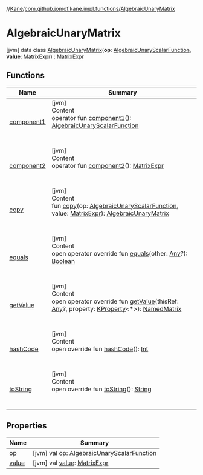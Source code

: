 //[Kane](../../index.md)/[com.github.jomof.kane.impl.functions](../index.md)/[AlgebraicUnaryMatrix](index.md)



# AlgebraicUnaryMatrix  
 [jvm] data class [AlgebraicUnaryMatrix](index.md)(**op**: [AlgebraicUnaryScalarFunction](../-algebraic-unary-scalar-function/index.md), **value**: [MatrixExpr](../../com.github.jomof.kane/-matrix-expr/index.md)) : [MatrixExpr](../../com.github.jomof.kane/-matrix-expr/index.md)   


## Functions  
  
|  Name|  Summary| 
|---|---|
| <a name="com.github.jomof.kane.impl.functions/AlgebraicUnaryMatrix/component1/#/PointingToDeclaration/"></a>[component1](component1.md)| <a name="com.github.jomof.kane.impl.functions/AlgebraicUnaryMatrix/component1/#/PointingToDeclaration/"></a>[jvm]  <br>Content  <br>operator fun [component1](component1.md)(): [AlgebraicUnaryScalarFunction](../-algebraic-unary-scalar-function/index.md)  <br><br><br>
| <a name="com.github.jomof.kane.impl.functions/AlgebraicUnaryMatrix/component2/#/PointingToDeclaration/"></a>[component2](component2.md)| <a name="com.github.jomof.kane.impl.functions/AlgebraicUnaryMatrix/component2/#/PointingToDeclaration/"></a>[jvm]  <br>Content  <br>operator fun [component2](component2.md)(): [MatrixExpr](../../com.github.jomof.kane/-matrix-expr/index.md)  <br><br><br>
| <a name="com.github.jomof.kane.impl.functions/AlgebraicUnaryMatrix/copy/#com.github.jomof.kane.impl.functions.AlgebraicUnaryScalarFunction#com.github.jomof.kane.MatrixExpr/PointingToDeclaration/"></a>[copy](copy.md)| <a name="com.github.jomof.kane.impl.functions/AlgebraicUnaryMatrix/copy/#com.github.jomof.kane.impl.functions.AlgebraicUnaryScalarFunction#com.github.jomof.kane.MatrixExpr/PointingToDeclaration/"></a>[jvm]  <br>Content  <br>fun [copy](copy.md)(op: [AlgebraicUnaryScalarFunction](../-algebraic-unary-scalar-function/index.md), value: [MatrixExpr](../../com.github.jomof.kane/-matrix-expr/index.md)): [AlgebraicUnaryMatrix](index.md)  <br><br><br>
| <a name="kotlin/Any/equals/#kotlin.Any?/PointingToDeclaration/"></a>[equals](../../com.github.jomof.kane.impl.types/-double-algebraic-type/index.md#%5Bkotlin%2FAny%2Fequals%2F%23kotlin.Any%3F%2FPointingToDeclaration%2F%5D%2FFunctions%2F-1764373622)| <a name="kotlin/Any/equals/#kotlin.Any?/PointingToDeclaration/"></a>[jvm]  <br>Content  <br>open operator override fun [equals](../../com.github.jomof.kane.impl.types/-double-algebraic-type/index.md#%5Bkotlin%2FAny%2Fequals%2F%23kotlin.Any%3F%2FPointingToDeclaration%2F%5D%2FFunctions%2F-1764373622)(other: [Any](https://kotlinlang.org/api/latest/jvm/stdlib/kotlin/-any/index.html)?): [Boolean](https://kotlinlang.org/api/latest/jvm/stdlib/kotlin/-boolean/index.html)  <br><br><br>
| <a name="com.github.jomof.kane.impl.functions/AlgebraicUnaryMatrix/getValue/#kotlin.Any?#kotlin.reflect.KProperty[*]/PointingToDeclaration/"></a>[getValue](get-value.md)| <a name="com.github.jomof.kane.impl.functions/AlgebraicUnaryMatrix/getValue/#kotlin.Any?#kotlin.reflect.KProperty[*]/PointingToDeclaration/"></a>[jvm]  <br>Content  <br>open operator override fun [getValue](get-value.md)(thisRef: [Any](https://kotlinlang.org/api/latest/jvm/stdlib/kotlin/-any/index.html)?, property: [KProperty](https://kotlinlang.org/api/latest/jvm/stdlib/kotlin.reflect/-k-property/index.html)<*>): [NamedMatrix](../../com.github.jomof.kane.impl/-named-matrix/index.md)  <br><br><br>
| <a name="kotlin/Any/hashCode/#/PointingToDeclaration/"></a>[hashCode](../../com.github.jomof.kane.impl.types/-double-algebraic-type/index.md#%5Bkotlin%2FAny%2FhashCode%2F%23%2FPointingToDeclaration%2F%5D%2FFunctions%2F-1764373622)| <a name="kotlin/Any/hashCode/#/PointingToDeclaration/"></a>[jvm]  <br>Content  <br>open override fun [hashCode](../../com.github.jomof.kane.impl.types/-double-algebraic-type/index.md#%5Bkotlin%2FAny%2FhashCode%2F%23%2FPointingToDeclaration%2F%5D%2FFunctions%2F-1764373622)(): [Int](https://kotlinlang.org/api/latest/jvm/stdlib/kotlin/-int/index.html)  <br><br><br>
| <a name="com.github.jomof.kane.impl.functions/AlgebraicUnaryMatrix/toString/#/PointingToDeclaration/"></a>[toString](to-string.md)| <a name="com.github.jomof.kane.impl.functions/AlgebraicUnaryMatrix/toString/#/PointingToDeclaration/"></a>[jvm]  <br>Content  <br>open override fun [toString](to-string.md)(): [String](https://kotlinlang.org/api/latest/jvm/stdlib/kotlin/-string/index.html)  <br><br><br>


## Properties  
  
|  Name|  Summary| 
|---|---|
| <a name="com.github.jomof.kane.impl.functions/AlgebraicUnaryMatrix/op/#/PointingToDeclaration/"></a>[op](op.md)| <a name="com.github.jomof.kane.impl.functions/AlgebraicUnaryMatrix/op/#/PointingToDeclaration/"></a> [jvm] val [op](op.md): [AlgebraicUnaryScalarFunction](../-algebraic-unary-scalar-function/index.md)   <br>
| <a name="com.github.jomof.kane.impl.functions/AlgebraicUnaryMatrix/value/#/PointingToDeclaration/"></a>[value](value.md)| <a name="com.github.jomof.kane.impl.functions/AlgebraicUnaryMatrix/value/#/PointingToDeclaration/"></a> [jvm] val [value](value.md): [MatrixExpr](../../com.github.jomof.kane/-matrix-expr/index.md)   <br>

